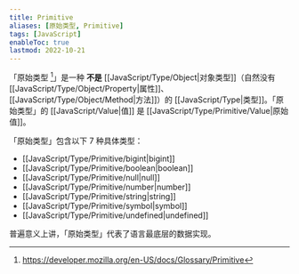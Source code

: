 ```yaml
---
title: Primitive
aliases: [原始类型, Primitive]
tags: [JavaScript]
enableToc: true
lastmod: 2022-10-21
---
```


「原始类型 [^1]」是一种 **不是** [[JavaScript/Type/Object|对象类型]]（自然没有 [[JavaScript/Type/Object/Property|属性]]、[[JavaScript/Type/Object/Method|方法]]）的 [[JavaScript/Type|类型]]。「原始类型」的 [[JavaScript/Value|值]] 是 [[JavaScript/Type/Primitive/Value|原始值]]。

「原始类型」包含以下 7 种具体类型：

- [[JavaScript/Type/Primitive/bigint|bigint]]
- [[JavaScript/Type/Primitive/boolean|boolean]]
- [[JavaScript/Type/Primitive/null|null]]
- [[JavaScript/Type/Primitive/number|number]]
- [[JavaScript/Type/Primitive/string|string]]
- [[JavaScript/Type/Primitive/symbol|symbol]]
- [[JavaScript/Type/Primitive/undefined|undefined]]

普遍意义上讲，「原始类型」代表了语言最底层的数据实现。

[^1]: <https://developer.mozilla.org/en-US/docs/Glossary/Primitive>
